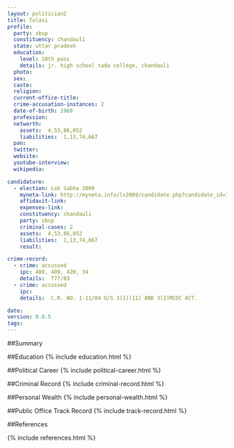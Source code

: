 ```yaml
---
layout: politician2
title: Tulasi
profile: 
  party: sbsp
  constituency: chandauli
  state: uttar pradesh
  education: 
    level: 10th pass
    details: jr. high school tada college, chandauli
  photo: 
  sex: 
  caste: 
  religion: 
  current-office-title: 
  crime-accusation-instances: 2
  date-of-birth: 1968
  profession: 
  networth: 
    assets:  4,53,86,052
    liabilities:  1,13,74,667
  pan: 
  twitter: 
  website: 
  youtube-interview: 
  wikipedia: 

candidature: 
  - election: Lok Sabha 2009
    myneta-link: http://myneta.info/ls2009/candidate.php?candidate_id=1873
    affidavit-link: 
    expenses-link: 
    constituency: chandauli 
    party: sbsp
    criminal-cases: 2
    assets:  4,53,86,052
    liabilities:  1,13,74,667
    result:  

crime-record: 
  - crime: accussed
    ipc: 408, 409, 420, 34
    details:  T77/03  
  - crime: accussed
    ipc: 
    details:  C.R. NO. 1-11/04 U/S 3(1)(11) AND 3(2)MCOC ACT.  

date: 
version: 0.0.5
tags: 
---
```

##Summary


##Education
{% include education.html %}


##Political Career
{% include political-career.html %}


##Criminal Record
{% include criminal-record.html %}


##Personal Wealth
{% include personal-wealth.html %}


##Public Office Track Record
{% include track-record.html %}


##References


{% include references.html %}